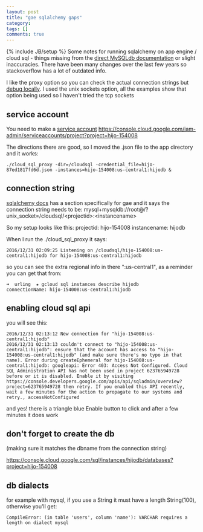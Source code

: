 ```yaml
---
layout: post
title: "gae sqlalchemy gaps"
category: 
tags: []
comments: true
---
```

{% include JB/setup %}
Some notes for running sqlalchemy on app engine / cloud sql - things missing from the [direct MySQLdb documentation](https://cloud.google.com/appengine/docs/python/cloud-sql/) or slight inaccuracies.  There have been many changes over the last few years so stackoverflow has a lot of outdated info.
  
I like the proxy option so you can check the actual connection strings but [debug locally](https://cloud.google.com/appengine/docs/python/tools/using-local-server).  I used the unix sockets option, all the examples show that option being used so I haven't tried the tcp sockets
  
  
## service account
You need to make a [service account](https://cloud.google.com/sql/docs/sql-proxy#authentication-options)  <https://console.cloud.google.com/iam-admin/serviceaccounts/project?project=hijo-154008>
  
The directions there are good, so I moved the .json file to the app directory and it works:

	./cloud_sql_proxy -dir=/cloudsql -credential_file=hijo-87ed1817fd6d.json -instances=hijo-154008:us-central1:hijodb &
   
   
## connection string

[sqlalchemy docs](http://docs.sqlalchemy.org/en/latest/dialects/mysql.html?highlight=appengine#module-sqlalchemy.dialects.mysql.mysqldb) has a section specifically for gae and it says the connection string needs to be:
mysql+mysqldb://root@/<dbname>?unix_socket=/cloudsql/\<projectid\>:\<instancename\>

So my setup looks like this:
projectid: hijo-154008
instancename: hijodb

When I run the ./cloud_sql_proxy it says:

	2016/12/31 02:09:25 Listening on /cloudsql/hijo-154008:us-central1:hijodb for hijo-154008:us-central1:hijodb

so you can see the extra regional info in there ":us-central1", as a reminder you can get that from:

	➜  urling  ★ gcloud sql instances describe hijodb
	connectionName: hijo-154008:us-central1:hijodb
  
  
## enabling cloud sql api

you will see this:

	2016/12/31 02:13:12 New connection for "hijo-154008:us-central1:hijodb"
	2016/12/31 02:13:13 couldn't connect to "hijo-154008:us-central1:hijodb": ensure that the account has access to "hijo-154008:us-central1:hijodb" (and make sure there's no typo in that name). Error during createEphemeral for hijo-154008:us-central1:hijodb: googleapi: Error 403: Access Not Configured. Cloud SQL Administration API has not been used in project 623765949728 before or it is disabled. Enable it by visiting https://console.developers.google.com/apis/api/sqladmin/overview?project=623765949728 then retry. If you enabled this API recently, wait a few minutes for the action to propagate to our systems and retry., accessNotConfigured

and yes!  there is a triangle blue Enable button to click and after a few minutes it does work


## don't forget to create the db
  
(making sure it matches the dbname from the connection string)
  
<https://console.cloud.google.com/sql/instances/hijodb/databases?project=hijo-154008>
  
  
## db dialects
  
for example with mysql, if you use a String it must have a length String(100), otherwise you'll get:

	CompileError: (in table 'users', column 'name'): VARCHAR requires a length on dialect mysql


